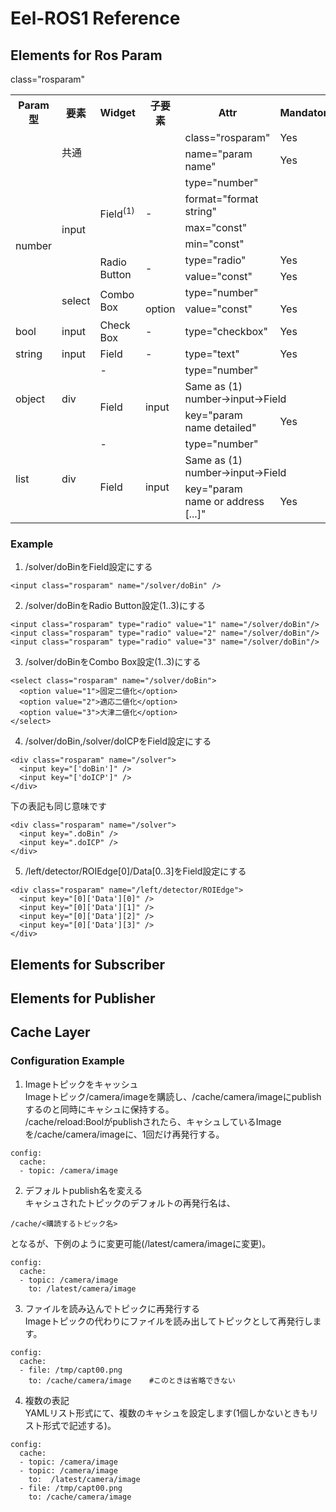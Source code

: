 # Eel-ROS1 Reference

## Elements for Ros Param

class="rosparam"

<table>
<tr><th>Param型<th>要素<th>Widget<th>子要素<th>Attr<th>Mandatory</td>
<tr><td rowspan="2"><td colspan="3" rowspan="2">共通<td>class="rosparam"<td>Yes
<tr><td>name="param name"<td>Yes
<tr><td rowspan="8">number<td rowspan="6">input<td rowspan="4">Field<sup>(1)</sup><td rowspan="4">-<td>type="number"<td>
<tr><td>format="format string"<td>
<tr><td>max="const"<td>
<tr><td>min="const"<td>
<tr><td rowspan="2">Radio Button<td rowspan="2">-<td>type="radio"<td>Yes
<tr><td>value="const"<td>Yes
<tr><td rowspan="2">select<td rowspan="2">Combo Box<td><td>type="number"<td>
<tr><td>option<td>value="const"<td>Yes
<tr><td>bool<td>input<td>Check Box<td>-<td>type="checkbox"<td>Yes
<tr><td>string<td>input<td>Field<td>-<td>type="text"<td>Yes
<tr><td rowspan="3">object<td rowspan="3">div<td>-<td><td>type="number"<td>
<tr><td rowspan="2">Field<td rowspan="2">input<td colspan="2">Same as (1) number&rarr;input&rarr;Field
<tr><td>key="param name detailed"<td>Yes
<tr><td rowspan="3">list<td rowspan="3">div<td>-<td><td>type="number"<td>
<tr><td rowspan="2">Field<td rowspan="2">input<td colspan="2">Same as (1) number&rarr;input&rarr;Field
<tr><td>key="param name or address [...]"<td>Yes
</table>

### Example

1. /solver/doBinをField設定にする
~~~
<input class="rosparam" name="/solver/doBin" />
~~~

2. /solver/doBinをRadio Button設定(1..3)にする
~~~
<input class="rosparam" type="radio" value="1" name="/solver/doBin"/>
<input class="rosparam" type="radio" value="2" name="/solver/doBin"/> 
<input class="rosparam" type="radio" value="3" name="/solver/doBin"/> 
~~~

3. /solver/doBinをCombo Box設定(1..3)にする
~~~
<select class="rosparam" name="/solver/doBin">
  <option value="1">固定二値化</option>
  <option value="2">適応二値化</option>
  <option value="3">大津二値化</option>
</select>
~~~

4. /solver/doBin,/solver/doICPをField設定にする
~~~
<div class="rosparam" name="/solver">
  <input key="['doBin']" />
  <input key="['doICP']" />
</div>
~~~
下の表記も同じ意味です
~~~
<div class="rosparam" name="/solver">
  <input key=".doBin" />
  <input key=".doICP" />
</div>
~~~

5. /left/detector/ROIEdge[0]/Data[0..3]をField設定にする
~~~
<div class="rosparam" name="/left/detector/ROIEdge">
  <input key="[0]['Data'][0]" />
  <input key="[0]['Data'][1]" />
  <input key="[0]['Data'][2]" />
  <input key="[0]['Data'][3]" />
</div>
~~~

## Elements for Subscriber

## Elements for Publisher

## Cache Layer
### Configuration Example
1. Imageトピックをキャッシュ  
Imageトピック/camera/imageを購読し、/cache/camera/imageにpublishするのと同時にキャシュに保持する。  
/cache/reload:Boolがpublishされたら、キャシュしているImageを/cache/camera/imageに、1回だけ再発行する。
~~~
config:
  cache:
  - topic: /camera/image
~~~

2. デフォルトpublish名を変える  
キャシュされたトピックのデフォルトの再発行名は、
~~~
/cache/<購読するトピック名>
~~~
となるが、下例のように変更可能(/latest/camera/imageに変更)。
~~~
config:
  cache:
  - topic: /camera/image
    to: /latest/camera/image
~~~

3. ファイルを読み込んでトピックに再発行する  
Imageトピックの代わりにファイルを読み出してトピックとして再発行します。
~~~
config:
  cache:
  - file: /tmp/capt00.png
    to: /cache/camera/image    #このときは省略できない
~~~

4. 複数の表記  
YAMLリスト形式にて、複数のキャシュを設定します(1個しかないときもリスト形式で記述する)。

~~~
config:
  cache:
  - topic: /camera/image
  - topic: /camera/image
    to:  /latest/camera/image
  - file: /tmp/capt00.png
    to: /cache/camera/image
~~~